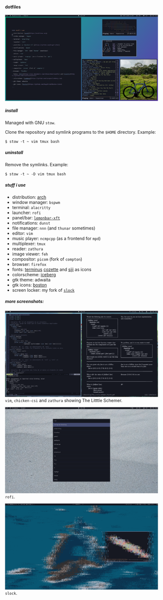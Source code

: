 #### dotfiles

![1](./.img/1.png)

##### install

Managed with GNU `stow`.

Clone the repository and symlink programs to the `$HOME` directory. Example:

```
$ stow -t ~ vim tmux bash
```

##### uninstall

Remove the symlinks. Example:

```
$ stow -t ~ -D vim tmux bash
```

##### stuff i use

- distribution: [arch](https://archlinux.org)
- window manager: `bspwm`
- terminal: `alacritty`
- launcher: `rofi`
- panel/bar: [`lemonbar-xft`](https://github.com/krypt-n/bar)
- notifications: `dunst`
- file manager: `nnn` (and `thunar` sometimes)
- editor: `vim`
- music player: `ncmpcpp` (as a frontend for `mpd`)
- multiplexer: `tmux`
- reader: `zathura`
- image viewer: `feh`
- compositor: `picom` (fork of `compton`)
- browser: `firefox`
- fonts: [terminus](https://sourceforge.net/projects/terminus-font/) [cozette](https://github.com/slavfox/Cozette) and [siji](https://github.com/stark/siji) as icons
- colorscheme: [iceberg](https://github.com/cocopon/iceberg.vim)
- gtk theme: adwaita
- gtk icons: [boston](https://github.com/heychrisd/Boston-Icons)
- screen locker: my fork of [`slock`](https://github.com/cer-0/suckless/tree/iceberg/slock)

##### more screenshots:

![2](./.img/2.png)
`vim`, `chicken-csi` and `zathura` showing The Litttle Schemer.

![3](./.img/3.png)
`rofi`.

![4](./.img/4.png)
`slock`.
